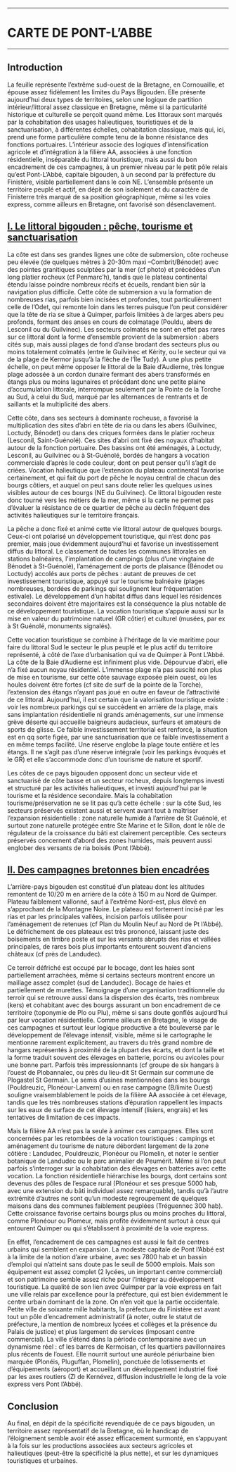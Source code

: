 ***
# CARTE DE PONT-L’ABBE
***
## Introduction

La feuille représente l’extrême sud-ouest de la Bretagne, en Cornouaille, et épouse assez fidèlement les limites du Pays Bigouden. Elle présente aujourd’hui deux types de territoires, selon une logique de partition intérieur/littoral assez classique en Bretagne, même si la particularité historique et culturelle se perçoit quand même. Les littoraux sont marqués par la cohabitation des usages halieutiques, touristiques et de la sanctuarisation, à différentes échelles, cohabitation classique, mais qui, ici, prend une forme particulière compte tenu de la bonne résistance des fonctions portuaires. L’intérieur associe des logiques d’intensification agricole et d’intégration à la filière AA, associées à une fonction résidentielle, inséparable du littoral touristique, mais aussi du bon encadrement de ces campagnes, à un premier niveau par le petit pôle relais qu’est Pont-L’Abbé, capitale bigouden, à un second par la préfecture du Finistère, visible partiellement dans le coin NE. L’ensemble présente un territoire peuplé et actif, en dépit de son isolement et du caractère de Finisterre très marqué de sa position géographique, même si les voies express, comme ailleurs en Bretagne, ont favorisé son désenclavement.

## <u>I. Le littoral bigouden : pêche, tourisme et sanctuarisation</u>

La côte est dans ses grandes lignes une côte de submersion, côte rocheuse peu élevée (de quelques mètres à 20-30m maxi –Combrit/Bénodet) avec des pointes granitiques sculptées par la mer (cf photo) et précédées d’un long platier rocheux (cf Penmarc’h), tandis que le plateau continental étendu laisse poindre nombreux récifs et écueils, rendant bien sûr la navigation plus difficile. Cette côte de submersion a vu la formation de nombreuses rias, parfois bien incisées et profondes, tout particulièrement celle de l’Odet, qui remonte loin dans les terres puisque l’on peut considérer que la tête de ria se situe à Quimper, parfois limitées à de larges abers peu profonds, formant des anses en cours de colmatage (Pouldu, abers de Lesconil ou du Guilvinec). Les secteurs colmatés ne sont en effet pas rares sur ce littoral dont la forme d’ensemble provient de la submersion : abers cités sup, mais aussi plages de fond d’anse brodant des secteurs plus ou moins totalement colmatés (entre le Guilvinec et Kérity, ou le secteur qui va de la plage de Kermor jusqu’à la flèche de l’Île Tudy). A une plus petite échelle, on peut même opposer le littoral de la Baie d’Audierne, très longue plage adossée à un cordon dunaire fermant des abers transformés en étangs plus ou moins lagunaires et précédant donc une petite plaine d’accumulation littorale, interrompue seulement par la Pointe de la Torche au Sud, à celui du Sud, marqué par les alternances de rentrants et de saillants et la multiplicité des abers. 

Cette côte, dans ses secteurs à dominante rocheuse, a favorisé la multiplication des sites d’abri en tête de ria ou dans les abers (Guilvinec, Loctudy, Bénodet) ou dans des criques formées dans le platier rocheux (Lesconil, Saint-Guénolé). Ces sites d’abri ont fixé des noyaux d’habitat autour de la fonction portuaire. Des bassins ont été aménagés, à Loctudy, Lesconil, au Guilvinec ou à St-Guénolé, bordés de hangars à vocation commerciale d’après le code couleur, dont on peut penser qu’il s’agit de criées. Vocation halieutique que l’extension du plateau continental favorise certainement, et qui fait du port de pêche le noyau central de chacun des bourgs côtiers, et auquel on peut sans doute relier les quelques usines visibles autour de ces bourgs (NE du Guilvinec). Ce littoral bigouden reste donc tourné vers les métiers de la mer, même si la carte ne permet pas d’évaluer la résistance de ce quartier de pêche au déclin fréquent des activités halieutiques sur le territoire français.

La pêche a donc fixé et animé cette vie littoral autour de quelques bourgs. Ceux-ci ont polarisé un développement touristique, qui n’est donc pas premier, mais joue évidemment aujourd’hui et favorise un investissement diffus du littoral. Le classement de toutes les communes littorales en stations balnéaires, l’implantation de campings (plus d’une vingtaine de Bénodet à St-Guénolé), l’aménagement de ports de plaisance (Bénodet ou Loctudy) accolés aux ports de pêches : autant de preuves de cet investissement touristique, appuyé sur le tourisme balnéaire (plages nombreuses, bordées de parkings qui soulignent leur fréquentation estivale). Le développement d’un habitat diffus dans lequel les résidences secondaires doivent être majoritaires est la conséquence la plus notable de ce développement touristique. La vocation touristique s’appuie aussi sur la mise en valeur du patrimoine naturel (GR côtier) et culturel (musées, par ex à St Guénolé, monuments signalés).

Cette vocation touristique se combine à l’héritage de la vie maritime pour faire du littoral Sud le secteur le plus peuplé et le plus actif du territoire représenté, à côté de l’axe d’urbanisation qui va de Quimper à Pont L’Abbé. La côte de la Baie d’Audierne est infiniment plus vide. Dépourvue d’abri, elle n’a fixé aucun noyau résidentiel. L’immense plage n’a pas suscité non plus de mise en tourisme, sur cette côte sauvage exposée plein ouest, où les houles doivent être fortes (cf site de surf de la pointe de la Torche), l’extension des étangs n’ayant pas joué en outre en faveur de l’attractivité de ce littoral. Aujourd’hui, il est certain que la valorisation touristique existe : voir les nombreux parkings qui se succèdent en arrière de la plage, mais sans implantation résidentielle ni grands aménagements, sur une immense grève déserte qui accueille baigneurs audacieux, surfeurs et amateurs de sports de glisse. Ce faible investissement territorial est renforcé, la situation est en qq sorte figée, par une sanctuarisation que ce faible investissement a en même temps facilité. Une réserve englobe la plage toute entière et les étangs. Il ne s’agit pas d’une réserve intégrale (voir les parkings évoqués et le GR) et elle s’accommode donc d’un tourisme de nature et sportif.

Les côtes de ce pays bigouden opposent donc un secteur vide et sanctuarisé de côte basse et un secteur rocheux, depuis longtemps investi et structuré par les activités halieutiques, et investi aujourd’hui par le tourisme et la résidence secondaire. Mais la cohabitation tourisme/préservation ne se lit pas qu’à cette échelle : sur la côte Sud, les secteurs préservés existent aussi et servent avant tout à maîtriser l’expansion résidentielle : zone naturelle humide à l’arrière de St Guénolé, et surtout zone naturelle protégée entre Ste Marine et le Sillon, dont le rôle de régulateur de la croissance du bâti est clairement perceptible. Ces secteurs préservés concernent d’abord des zones humides, mais peuvent aussi englober des versants de ria boisés (Pont l’Abbé). 

## <u>II. Des campagnes bretonnes bien encadrées</u>

L’arrière-pays bigouden est constitué d’un plateau dont les altitudes remontent de 10/20 m en arrière de la côte à 150 m au Nord de Quimper. Plateau faiblement vallonné, sauf à l’extrême Nord-est, plus élevé en s’approchant de la Montagne Noire. Le plateau est fortement incisé par les rias et par les principales vallées, incision parfois utilisée pour l’aménagement de retenues (cf Plan du Moulin Neuf au Nord de Pt l’Abbé). Le défrichement de ces plateaux est très prononcé, laissant juste des boisements en timbre poste et sur les versants abrupts des rias et vallées principales, de rares bois plus importants entourent souvent d’anciens châteaux (cf près de Landudec). 

Ce terroir défriché est occupé par le bocage, dont les haies sont partiellement arrachées, même si certains secteurs montrent encore un maillage assez complet (sud de Landudec). Bocage de haies et partiellement de murettes. Témoignage d’une organisation traditionnelle du terroir qui se retrouve aussi dans la dispersion des écarts, très nombreux (kers) et cohabitant avec des bourgs assurant un bon encadrement de ce territoire (toponymie de Plo ou Plu), même si sans doute gonflés aujourd’hui par leur vocation résidentielle. Comme ailleurs en Bretagne, le visage de ces campagnes et surtout leur logique productive a été bouleversé par le développement de l’élevage intensif, visible, même si le cartographe le mentionne rarement explicitement, au travers du très grand nombre de hangars représentés à proximité de la plupart des écarts, et dont la taille et la forme traduit souvent des élevages en batterie, porcins ou avicoles pour une bonne part. Parfois très impressionnants (cf groupe de six hangars à l’ouest de Plobannalec, ou près du lieu-dit St Germain sur commune de Plogastel St Germain. Le semis d’usines mentionnées dans les bourgs (Pouldreuzic, Plonéour-Lanvern) ou en rase campagne (B/limite Ouest) souligne vraisemblablement le poids de la filière AA associée à cet élevage, tandis que les très nombreuses stations d’épuration rappellent les impacts sur les eaux de surface de cet élevage intensif (lisiers, engrais) et les tentatives de limitation de ces impacts. 

Mais la filière AA n’est pas la seule à animer ces campagnes. Elles sont concernées par les retombées de la vocation touristiques : campings et aménagement du tourisme de nature débordent largement de la zone côtière : Landudec, Pouldreuzic, Plonéour ou Plomelin, et noter le sentier botanique de Landudec ou le parc animalier de Peumérit. Même si l’on peut parfois s’interroger sur la cohabitation des élevages en batteries avec cette vocation. La fonction résidentielle hiérarchise les bourgs, dont certains sont devenus des pôles de l’espace rural (Plonéour et ses presque 5000 hab, avec une extension du bâti individuel assez remarquable), tandis qu’à l’autre extrémité d’autres ne sont qu’un modeste regroupement de quelques maisons dans des communes faiblement peuplées (Tréguennec 300 hab). Cette croissance favorise certains bourgs plus ou moins proches du littoral, comme Plonéour ou Plomeur, mais profite évidemment surtout à ceux qui entourent Quimper ou qui s’établissent à proximité de la voie express. 

En effet, l’encadrement de ces campagnes est aussi le fait de centres urbains qui semblent en expansion. La modeste capitale de Pont l’Abbé est à la limite de la notion d’aire urbaine, avec ses 7800 hab et un bassin d’emploi qui n’atteint sans doute pas le seuil de 5000 emplois. Mais son équipement est assez complet (2 lycées, un important centre commercial) et son patrimoine semble assez riche pour l’intégrer au développement touristique. La qualité de son lien avec Quimper par la voie express en fait une ville relais par excellence pour la préfecture, qui est bien évidemment le centre urbain dominant de la zone. On n’en voit que la partie occidentale. Petite ville de soixante mille habitants, la préfecture du Finistère est avant tout un pôle d’encadrement administratif (à noter, outre le statut de préfecture, la mention de nombreux lycées et collèges et la présence du Palais de justice) et plus largement de services (imposant centre commercial). La ville s’étend dans la période contemporaine avec un dynamisme réel : cf les barres de Kermoisan, cf les quartiers pavillonnaires plus récents de l’ouest. Elle nourrit surtout une auréole périurbaine bien marquée (Plonéis, Pluguffan, Plomelin), ponctuée de lotissements et d’équipements (aéroport) et accueillant un développement industriel fixé par les axes routiers (ZI de Kernévez, diffusion industrielle le long de la voie express vers Pont l’Abbé). 

## Conclusion

Au final, en dépit de la spécificité revendiquée de ce pays bigouden, un territoire assez représentatif de la Bretagne, où le handicap de l’éloignement semble avoir été assez efficacement surmonté, en s’appuyant à la fois sur les productions associées aux secteurs agricoles et halieutiques (peut-être la spécificité la plus nette), et sur les dynamiques touristiques et urbaines.